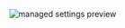 ![managed settings preview](https://cdn.bayton.org/assets/package_search/package_search_hero_gif.gif)
